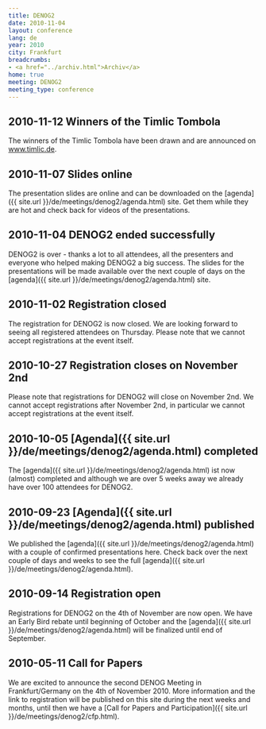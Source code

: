 ```yaml
---
title: DENOG2
date: 2010-11-04
layout: conference
lang: de
year: 2010
city: Frankfurt
breadcrumbs:
- <a href="../archiv.html">Archiv</a>
home: true
meeting: DENOG2
meeting_type: conference
---
```


## 2010-11-12 Winners of the Timlic Tombola

The winners of the Timlic Tombola have been drawn and are announced on www.timlic.de.

## 2010-11-07 Slides online

The presentation slides are online and can be downloaded on the [agenda]({{ site.url }}/de/meetings/denog2/agenda.html) site. Get them while they are hot and check back for videos of the presentations.

## 2010-11-04 DENOG2 ended successfully

DENOG2 is over - thanks a lot to all attendees, all the presenters and everyone who helped making DENOG2 a big success. The slides for the presentations will be made available over the next couple of days on the [agenda]({{ site.url }}/de/meetings/denog2/agenda.html) site.

## 2010-11-02 Registration closed

The registration for DENOG2 is now closed. We are looking forward to seeing all registered attendees on Thursday.
Please note that we cannot accept registrations at the event itself.

## 2010-10-27 Registration closes on November 2nd

Please note that registrations for DENOG2 will close on November 2nd. We cannot accept registrations after November 2nd, in particular we cannot accept registrations at the event itself.

## 2010-10-05 [Agenda]({{ site.url }}/de/meetings/denog2/agenda.html) completed

The [agenda]({{ site.url }}/de/meetings/denog2/agenda.html) ist now (almost) completed and although we are over 5 weeks away we already have over 100 attendees for DENOG2.

## 2010-09-23 [Agenda]({{ site.url }}/de/meetings/denog2/agenda.html) published

We published the [agenda]({{ site.url }}/de/meetings/denog2/agenda.html) with a couple of confirmed presentations here. Check back over the next couple of days and weeks to see the full [agenda]({{ site.url }}/de/meetings/denog2/agenda.html).

## 2010-09-14 Registration open

Registrations for DENOG2 on the 4th of November are now open. We have an Early Bird rebate until beginning of October and the [agenda]({{ site.url }}/de/meetings/denog2/agenda.html) will be finalized until end of September.

## 2010-05-11 Call for Papers

We are excited to announce the second DENOG Meeting in Frankfurt/Germany on the 4th of November 2010. More information and the link to registration will be published on this site during the next weeks and months, until then we have a [Call for Papers and Participation]({{ site.url }}/de/meetings/denog2/cfp.html).
